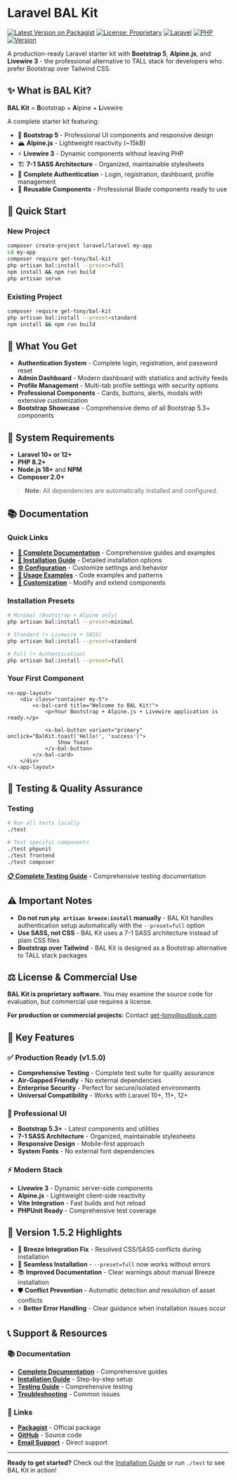 # Laravel BAL Kit

[![Latest Version on Packagist](https://img.shields.io/packagist/v/get-tony/bal-kit.svg?style=flat-square)](https://packagist.org/packages/get-tony/bal-kit)
[![License: Proprietary](https://img.shields.io/badge/License-Proprietary-red.svg)](https://github.com/get-tony/bal-kit/blob/main/LICENSE)
[![Laravel](https://img.shields.io/badge/Laravel-10%2B%20%7C%2012-red.svg)](https://laravel.com)
[![PHP](https://img.shields.io/badge/PHP-8.2%2B-blue.svg)](https://php.net)
[![Version](https://img.shields.io/badge/Version-1.5.2%20Stable-green.svg)](https://github.com/get-tony/bal-kit/releases/tag/v1.5.2)

A production-ready Laravel starter kit with **Bootstrap 5**, **Alpine.js**, and **Livewire 3** - the professional alternative to TALL stack for developers who prefer Bootstrap over Tailwind CSS.

## ✨ What is BAL Kit?

**BAL Kit** = **B**ootstrap + **A**lpine + **L**ivewire

A complete starter kit featuring:

- 🎨 **Bootstrap 5** - Professional UI components and responsive design
- 🏔️ **Alpine.js** - Lightweight reactivity (~15kB)
- ⚡ **Livewire 3** - Dynamic components without leaving PHP
- 🏗️ **7-1 SASS Architecture** - Organized, maintainable stylesheets
- 🔐 **Complete Authentication** - Login, registration, dashboard, profile management
- 🧩 **Reusable Components** - Professional Blade components ready to use

## 🚀 Quick Start

### New Project

```bash
composer create-project laravel/laravel my-app
cd my-app
composer require get-tony/bal-kit
php artisan bal:install --preset=full
npm install && npm run build
php artisan serve
```

### Existing Project

```bash
composer require get-tony/bal-kit
php artisan bal:install --preset=standard
npm install && npm run build
```

## 🎯 What You Get

- **Authentication System** - Complete login, registration, and password reset
- **Admin Dashboard** - Modern dashboard with statistics and activity feeds
- **Profile Management** - Multi-tab profile settings with security options
- **Professional Components** - Cards, buttons, alerts, modals with extensive customization
- **Bootstrap Showcase** - Comprehensive demo of all Bootstrap 5.3+ components

## 🔧 System Requirements

- **Laravel 10+ or 12+**
- **PHP 8.2+**
- **Node.js 18+** and **NPM**
- **Composer 2.0+**

> **Note:** All dependencies are automatically installed and configured.

## 📚 Documentation

### Quick Links

- **[📖 Complete Documentation](docs/README.md)** - Comprehensive guides and examples
- **[🚀 Installation Guide](docs/installation.md)** - Detailed installation options
- **[⚙️ Configuration](docs/configuration.md)** - Customize settings and behavior
- **[🎨 Usage Examples](docs/usage-examples.md)** - Code examples and patterns
- **[🔧 Customization](docs/customization.md)** - Modify and extend components

### Installation Presets

```bash
# Minimal (Bootstrap + Alpine only)
php artisan bal:install --preset=minimal

# Standard (+ Livewire + SASS)
php artisan bal:install --preset=standard

# Full (+ Authentication)
php artisan bal:install --preset=full
```

### Your First Component

```blade
<x-app-layout>
    <div class="container my-5">
        <x-bal-card title="Welcome to BAL Kit!">
            <p>Your Bootstrap + Alpine.js + Livewire application is ready.</p>

            <x-bal-button variant="primary" onclick="BalKit.toast('Hello!', 'success')">
                Show Toast
            </x-bal-button>
        </x-bal-card>
    </div>
</x-app-layout>
```

## 🧪 Testing & Quality Assurance

### Testing

```bash
# Run all tests locally
./test

# Test specific components
./test phpunit
./test frontend
./test composer
```

**[📋 Complete Testing Guide](docs/testing.md)** - Comprehensive testing documentation

## ⚠️ Important Notes

- **Do not run `php artisan breeze:install` manually** - BAL Kit handles authentication setup automatically with the `--preset=full` option
- **Use SASS, not CSS** - BAL Kit uses a 7-1 SASS architecture instead of plain CSS files
- **Bootstrap over Tailwind** - BAL Kit is designed as a Bootstrap alternative to TALL stack packages

## ⚖️ License & Commercial Use

**BAL Kit is proprietary software.** You may examine the source code for evaluation, but commercial use requires a license.

**For production or commercial projects:** Contact [get-tony@outlook.com](mailto:get-tony@outlook.com)

## 🌟 Key Features

### ✅ Production Ready (v1.5.0)

- **Comprehensive Testing** - Complete test suite for quality assurance
- **Air-Gapped Friendly** - No external dependencies
- **Enterprise Security** - Perfect for secure/isolated environments
- **Universal Compatibility** - Works with Laravel 10+, 11+, 12+

### 🎨 Professional UI

- **Bootstrap 5.3+** - Latest components and utilities
- **7-1 SASS Architecture** - Organized, maintainable stylesheets
- **Responsive Design** - Mobile-first approach
- **System Fonts** - No external font dependencies

### ⚡ Modern Stack

- **Livewire 3** - Dynamic server-side components
- **Alpine.js** - Lightweight client-side reactivity
- **Vite Integration** - Fast builds and hot reload
- **PHPUnit Ready** - Comprehensive test coverage

## 🚀 Version 1.5.2 Highlights

- 🔧 **Breeze Integration Fix** - Resolved CSS/SASS conflicts during installation
- 🚀 **Seamless Installation** - `--preset=full` now works without errors
- 📚 **Improved Documentation** - Clear warnings about manual Breeze installation
- 🛡️ **Conflict Prevention** - Automatic detection and resolution of asset conflicts
- ⚡ **Better Error Handling** - Clear guidance when installation issues occur

## 📞 Support & Resources

### 📚 Documentation

- **[Complete Documentation](docs/)** - Comprehensive guides
- **[Installation Guide](docs/installation.md)** - Step-by-step setup
- **[Testing Guide](docs/testing.md)** - Comprehensive testing
- **[Troubleshooting](docs/troubleshooting.md)** - Common issues

### 🔗 Links

- **[Packagist](https://packagist.org/packages/get-tony/bal-kit)** - Official package
- **[GitHub](https://github.com/get-tony/bal-kit)** - Source code
- **[Email Support](mailto:get-tony@outlook.com)** - Direct support

---

**Ready to get started?** Check out the [Installation Guide](docs/installation.md) or run `./test` to see BAL Kit in action!
